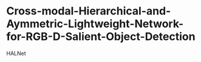 # Cross-modal-Hierarchical-and-Aymmetric-Lightweight-Network-for-RGB-D-Salient-Object-Detection
HALNet

